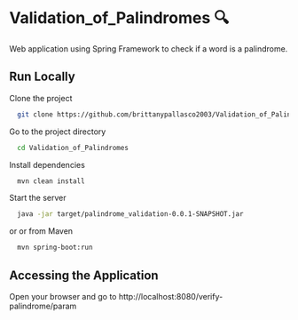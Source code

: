 # Validation_of_Palindromes 🔍

Web application using Spring Framework to check if a word is a palindrome.

## Run Locally

Clone the project

```bash
  git clone https://github.com/brittanypallasco2003/Validation_of_Palindromes.git
```

Go to the project directory

```bash
  cd Validation_of_Palindromes
```

Install dependencies

```bash
  mvn clean install
```

Start the server

```bash
  java -jar target/palindrome_validation-0.0.1-SNAPSHOT.jar
```
or or from Maven

```bash
  mvn spring-boot:run
```

## Accessing the Application

Open your browser and go to http://localhost:8080/verify-palindrome/param
